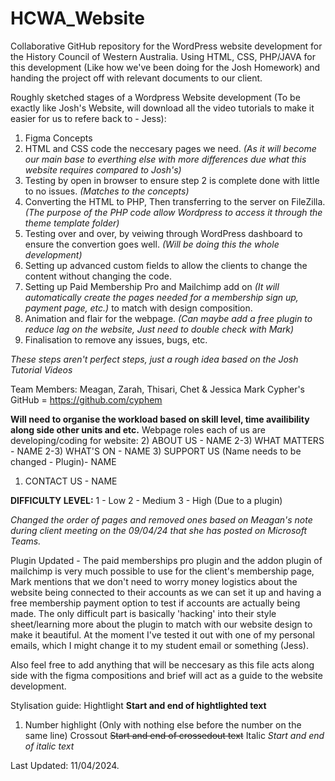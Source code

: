# HCWA_Website
 Collaborative GitHub repository for the WordPress website development for the History Council of Western Australia. Using HTML, CSS, PHP/JAVA for this development (Like how we've been doing for the Josh Homework) and handing the project off with relevant documents to our client.

 Roughly sketched stages of a Wordpress Website development (To be exactly like Josh's Website, will download all the video tutorials to make it easier for us to refere back to - Jess):
 1. Figma Concepts
 2. HTML and CSS code the neccesary pages we need. *(As it will become our main base to everthing else with more differences due what this website requires compared to Josh's)*
 3. Testing by open in browser to ensure step 2 is complete done with little to no issues. *(Matches to the concepts)*
 4. Converting the HTML to PHP, Then transferring to the server on FileZilla. *(The purpose of the PHP code allow Wordpress to access it through the theme template folder)*
 5. Testing over and over, by veiwing through WordPress dashboard to ensure the convertion goes well. *(Will be doing this the whole development)*
 6. Setting up advanced custom fields to allow the clients to change the content without changing the code.
 7. Setting up Paid Membership Pro and Mailchimp add on *(It will automatically create the pages needed for a membership sign up, payment page, etc.)* to match with design composition.
 8. Animation and flair for the webpage. *(Can maybe add a free plugin to reduce lag on the website, Just need to double check with Mark)*
 9. Finalisation to remove any issues, bugs, etc.

 *These steps aren't perfect steps, just a rough idea based on the Josh Tutorial Videos*
 
 Team Members: Meagan, Zarah, Thisari, Chet & Jessica
 Mark Cypher's GitHub = https://github.com/cyphem
 
 **Will need to organise the workload based on skill level, time availibility along side other units and etc.**
 Webpage roles each of us are developing/coding for website:
 2) ABOUT US -                                                  NAME
 2-3) WHAT MATTERS -                                            NAME
 2-3) WHAT'S ON -                                               NAME
 3) SUPPORT US (Name needs to be changed - Plugin)-             NAME   
 1) CONTACT US -                                                NAME

 **DIFFICULTY LEVEL:**
 1 - Low
 2 - Medium
 3 - High (Due to a plugin)
 
 *Changed the order of pages and removed ones based on Meagan's note during client meeting on the 09/04/24 that she has posted on Microsoft Teams.*

 Plugin Updated - The paid memberships pro plugin and the addon plugin of mailchimp is very much possible to use for the client's membership page, Mark mentions that we don't need to worry money logistics about the website being connected to their accounts as we can set it up and having a free membership payment option to test if accounts are actually being made. The only difficult part is basically 'hacking' into their style sheet/learning more about the plugin to match with our website design to make it beautiful. At the moment I've tested it out with one of my personal emails, which I might change it to my student email or something (Jess).

 Also feel free to add anything that will be neccesary as this file acts along side with the figma compositions and brief will act as a guide to the website development.
 
 Stylisation guide:
 Hightlight **Start and end of hightlighted text**
 1) Number highlight (Only with nothing else before the number on the same line)
 Crossout ~~Start and end of crossedout text~~
 Italic *Start and end of italic text*

  Last Updated: 11/04/2024.